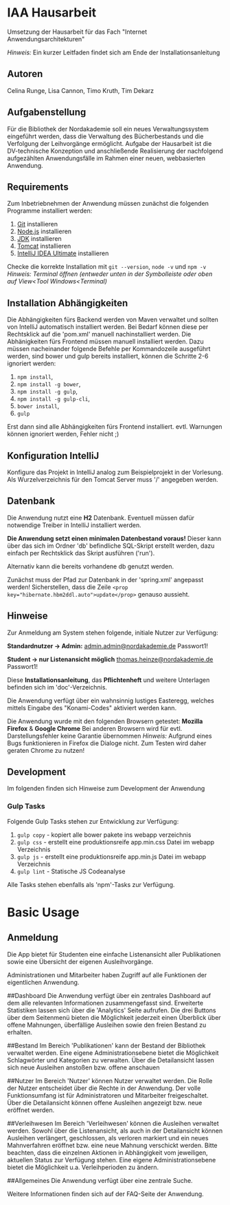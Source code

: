# IAA Hausarbeit
Umsetzung der Hausarbeit für das Fach "Internet Anwendungsarchitekturen"

_Hinweis:_ Ein kurzer Leitfaden findet sich am Ende der Installationsanleitung

## Autoren
Celina Runge, Lisa Cannon, Timo Kruth, Tim Dekarz

## Aufgabenstellung
Für die Bibliothek der Nordakademie soll ein neues Verwaltungssystem eingeführt werden, dass die
Verwaltung des Bücherbestands und die Verfolgung der Leihvorgänge ermöglicht.
Aufgabe der Hausarbeit ist die DV-technische Konzeption und anschließende Realisierung der
nachfolgend aufgezählten Anwendungsfälle im Rahmen einer neuen, webbasierten Anwendung.

## Requirements
Zum Inbetriebnehmen der Anwendung müssen zunächst die folgenden Programme installiert werden:

1. [Git](https://git-scm.com/download/win) installieren
2. [Node.js](https://nodejs.org/en/) installieren
3. [JDK](http://www.oracle.com/technetwork/java/javase/downloads/jdk8-downloads-2133151.html) installieren
4. [Tomcat](http://tomcat.apache.org/download-80.cgi) installieren
5. [IntelliJ IDEA Ultimate](https://www.jetbrains.com/idea/download/) installieren

Checke die korrekte Installation mit `git --version`, `node -v` und `npm -v`
_Hinweis: Terminal öffnen (entweder unten in der Symbolleiste oder oben auf View<Tool Windows<Terminal)_

## Installation Abhängigkeiten
Die Abhängigkeiten fürs Backend werden von Maven verwaltet und sollten von IntelliJ
automatisch installiert werden. Bei Bedarf können diese per Rechtsklick auf die 'pom.xml'
manuell nachinstalliert werden.
Die Abhänigkeiten fürs Frontend müssen manuell installiert werden. Dazu müssen
nacheinander folgende Befehle per Kommandozeile ausgeführt werden, sind bower und gulp
bereits installiert, können die Schritte 2-6 ignoriert werden:

1. `npm install`,
2. `npm install -g bower`,
3. `npm install -g gulp`,
4. `npm install -g gulp-cli`,
5. `bower install`,
6. `gulp`

Erst dann sind alle Abhängigkeiten fürs Frontend installiert. evtl. Warnungen können ignoriert werden,
Fehler nicht ;)

## Konfiguration IntelliJ
Konfigure das Projekt in IntelliJ analog zum Beispielprojekt in der Vorlesung.
Als Wurzelverzeichnis für den Tomcat Server muss '/' angegeben werden.

## Datenbank
Die Anwendung nutzt eine **H2** Datenbank. Eventuell müssen dafür notwendige
Treiber in IntelliJ installiert werden.

**Die Anwendung setzt einen minimalen Datenbestand voraus!**
Dieser kann über das sich im Ordner 'db' befindliche SQL-Skript erstellt werden,
dazu einfach per Rechtsklick das Skript ausführen ('run').

Alternativ kann die bereits vorhandene db genutzt werden.

Zunächst muss der Pfad zur Datenbank in der 'spring.xml' angepasst werden!
Sicherstellen, dass die Zeile `<prop key="hibernate.hbm2ddl.auto">update</prop>` genauso aussieht.

## Hinweise
Zur Anmeldung am System stehen folgende, initiale Nutzer zur Verfügung:

**Standardnutzer -> Admin:**
admin.admin@nordakademie.de
Passwort1!

**Student -> nur Listenansicht möglich**
thomas.heinze@nordakademie.de
Passwort1!

Diese **Installationsanleitung**, das **Pflichtenheft** und weitere
Unterlagen befinden sich im 'doc'-Verzeichnis.

Die Anwendung verfügt über ein wahnsinnig lustiges Easteregg, welches
mittels Eingabe des "Konami-Codes" aktiviert werden kann.

Die Anwendung wurde mit den folgenden Browsern getestet:
**Mozilla Firefox** & **Google Chrome**
Bei anderen Browsern wird für evtl. Darstellungsfehler keine
Garantie übernommen
_Hinweis:_ Aufgrund eines Bugs funktionieren in Firefox die Dialoge
nicht. Zum Testen wird daher geraten Chrome zu nutzen!

## Development
Im folgenden finden sich Hinweise zum Development der Anwendung

### Gulp Tasks
Folgende Gulp Tasks stehen zur Entwicklung zur Verfügung:

1. `gulp copy` - kopiert alle bower pakete ins webapp verzeichnis
2. `gulp css` - erstellt eine produktionsreife app.min.css Datei im webapp Verzeichnis
3. `gulp js` - erstellt eine produktionsreife app.min.js Datei im webapp Verzeichnis
4. `gulp lint` - Statische JS Codeanalyse

Alle Tasks stehen ebenfalls als 'npm'-Tasks zur Verfügung.

# Basic Usage
## Anmeldung
Die App bietet für Studenten eine einfache Listenansicht aller Publikationen
sowie eine Übersicht der eigenen Ausleihvorgänge.

Administrationen und Mitarbeiter haben Zugriff auf alle Funktionen der eigentlichen Anwendung.

##Dashboard
Die Anwendung verfügt über ein zentrales Dashboard auf dem alle relevanten Informationen
zusammengefasst sind. Erweiterte Statistiken lassen sich über die 'Analytics' Seite aufrufen.
Die drei Buttons über dem Seitenmenü bieten die Möglichkeit jederzeit einen Überblick
über offene Mahnungen, überfällige Ausleihen sowie den freien Bestand zu erhalten.

##Bestand
Im Bereich 'Publikationen' kann der Bestand der Bibliothek verwaltet werden.
Eine eigene Administrationsebene bietet die Möglichkeit Schlagwörter und Kategorien
zu verwalten. Über die Detailansicht lassen sich neue Ausleihen anstoßen bzw. offene
anschauen

##Nutzer
Im Bereich 'Nutzer' können Nutzer verwaltet werden. Die Rolle der Nutzer
entscheidet über die Rechte in der Anwendung. Der volle Funktionsumfang ist
für Administratoren und Mitarbeiter freigeschaltet. Über die Detailansicht
können offene Ausleihen angezeigt bzw. neue eröffnet werden.

##Verleihwesen
Im Bereich 'Verleihwesen' können die Ausleihen verwaltet werden. Sowohl über die Listenansicht,
als auch in der Detailansicht können Ausleihen verlängert, geschlossen, als verloren markiert
und ein neues Mahnverfahren eröffnet bzw. eine neue Mahnung verschickt werden. Bitte beachten, dass
die einzelnen Aktionen in Abhängigkeit vom jeweiligen, aktuellen Status zur Verfügung stehen.
Eine eigene Administrationsebene bietet die Möglichkeit u.a. Verleihperioden zu ändern.

##Allgemeines
Die Anwendung verfügt über eine zentrale Suche.

Weitere Informationen finden sich auf der FAQ-Seite der Anwendung.

